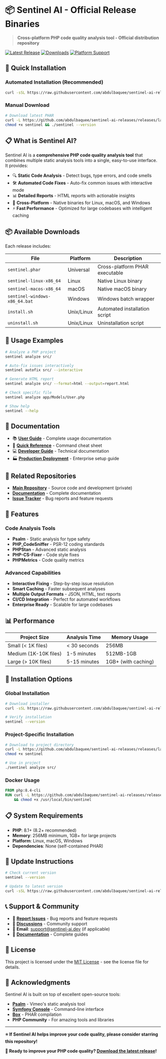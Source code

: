 # 📦 Sentinel AI - Official Release Binaries

> **Cross-platform PHP code quality analysis tool - Official distribution repository**

[![Latest Release](https://img.shields.io/github/v/release/abdulbaquee/sentinel-ai-releases?style=for-the-badge&logo=github)](https://github.com/abdulbaquee/sentinel-ai-releases/releases/latest)
[![Downloads](https://img.shields.io/github/downloads/abdulbaquee/sentinel-ai-releases/total?style=for-the-badge&logo=download)](https://github.com/abdulbaquee/sentinel-ai-releases/releases)
[![Platform Support](https://img.shields.io/badge/Platform-Linux%20%7C%20macOS%20%7C%20Windows-blue?style=for-the-badge&logo=matrix)](https://github.com/abdulbaquee/sentinel-ai-releases/releases)

## 🚀 **Quick Installation**

### **Automated Installation (Recommended)**

```bash
curl -sSL https://raw.githubusercontent.com/abdulbaquee/sentinel-ai-releases/main/install.sh | bash
```

### **Manual Download**

```bash
# Download latest PHAR
curl -L https://github.com/abdulbaquee/sentinel-ai-releases/releases/latest/download/sentinel.phar -o sentinel
chmod +x sentinel && ./sentinel --version
```

## 📋 **What is Sentinel AI?**

Sentinel AI is a **comprehensive PHP code quality analysis tool** that combines multiple static analysis tools into a single, easy-to-use interface. It provides:

- 🔍 **Static Code Analysis** - Detect bugs, type errors, and code smells
- 🛠️ **Automated Code Fixes** - Auto-fix common issues with interactive mode
- 📊 **Detailed Reports** - HTML reports with actionable insights
- 🚀 **Cross-Platform** - Native binaries for Linux, macOS, and Windows
- ⚡ **Fast Performance** - Optimized for large codebases with intelligent caching

## 📦 **Available Downloads**

Each release includes:

| File                          | Platform   | Description                    |
| ----------------------------- | ---------- | ------------------------------ |
| `sentinel.phar`               | Universal  | Cross-platform PHAR executable |
| `sentinel-linux-x86_64`       | Linux      | Native Linux binary            |
| `sentinel-macos-x86_64`       | macOS      | Native macOS binary            |
| `sentinel-windows-x86_64.bat` | Windows    | Windows batch wrapper          |
| `install.sh`                  | Unix/Linux | Automated installation script  |
| `uninstall.sh`                | Unix/Linux | Uninstallation script          |

## 🔧 **Usage Examples**

```bash
# Analyze a PHP project
sentinel analyze src/

# Auto-fix issues interactively
sentinel autofix src/ --interactive

# Generate HTML report
sentinel analyze src/ --format=html --output=report.html

# Check specific file
sentinel analyze app/Models/User.php

# Show help
sentinel --help
```

## 📖 **Documentation**

- 📚 **[User Guide](https://github.com/abdulbaquee/sentinel-ai/blob/main/docs/user-guides/USER_GUIDE.md)** - Complete usage documentation
- 🚀 **[Quick Reference](https://github.com/abdulbaquee/sentinel-ai/blob/main/docs/user-guides/QUICK_REFERENCE.md)** - Command cheat sheet
- 💻 **[Developer Guide](https://github.com/abdulbaquee/sentinel-ai/blob/main/docs/developer/)** - Technical documentation
- 🏭 **[Production Deployment](https://github.com/abdulbaquee/sentinel-ai/blob/main/docs/developer/PRODUCTION_DEPLOYMENT.md)** - Enterprise setup guide

## 🔗 **Related Repositories**

- **[Main Repository](https://github.com/abdulbaquee/sentinel-ai)** - Source code and development (private)
- **[Documentation](https://github.com/abdulbaquee/sentinel-ai/tree/main/docs)** - Complete documentation
- **[Issue Tracker](https://github.com/abdulbaquee/sentinel-ai/issues)** - Bug reports and feature requests

## 🌟 **Features**

### **Code Analysis Tools**

- **Psalm** - Static analysis for type safety
- **PHP_CodeSniffer** - PSR-12 coding standards
- **PHPStan** - Advanced static analysis
- **PHP-CS-Fixer** - Code style fixes
- **PHPMetrics** - Code quality metrics

### **Advanced Capabilities**

- **Interactive Fixing** - Step-by-step issue resolution
- **Smart Caching** - Faster subsequent analyses
- **Multiple Output Formats** - JSON, HTML, text reports
- **CI/CD Integration** - Perfect for automated workflows
- **Enterprise Ready** - Scalable for large codebases

## 📊 **Performance**

| Project Size          | Analysis Time | Memory Usage        |
| --------------------- | ------------- | ------------------- |
| Small (< 1K files)    | < 30 seconds  | 256MB               |
| Medium (1K-10K files) | 1-5 minutes   | 512MB-1GB           |
| Large (> 10K files)   | 5-15 minutes  | 1GB+ (with caching) |

## 🚀 **Installation Options**

### **Global Installation**

```bash
# Download installer
curl -sSL https://raw.githubusercontent.com/abdulbaquee/sentinel-ai-releases/main/install.sh | bash

# Verify installation
sentinel --version
```

### **Project-Specific Installation**

```bash
# Download to project directory
curl -L https://github.com/abdulbaquee/sentinel-ai-releases/releases/latest/download/sentinel.phar -o sentinel
chmod +x sentinel

# Use in project
./sentinel analyze src/
```

### **Docker Usage**

```dockerfile
FROM php:8.4-cli
RUN curl -L https://github.com/abdulbaquee/sentinel-ai-releases/releases/latest/download/sentinel.phar -o /usr/local/bin/sentinel \
    && chmod +x /usr/local/bin/sentinel
```

## 📋 **System Requirements**

- **PHP**: 8.1+ (8.2+ recommended)
- **Memory**: 256MB minimum, 1GB+ for large projects
- **Platform**: Linux, macOS, Windows
- **Dependencies**: None (self-contained PHAR)

## 🔄 **Update Instructions**

```bash
# Check current version
sentinel --version

# Update to latest version
curl -sSL https://raw.githubusercontent.com/abdulbaquee/sentinel-ai-releases/main/install.sh | bash
```

## 📞 **Support & Community**

- 🐛 **[Report Issues](https://github.com/abdulbaquee/sentinel-ai/issues)** - Bug reports and feature requests
- 💬 **[Discussions](https://github.com/abdulbaquee/sentinel-ai/discussions)** - Community support
- 📧 **Email**: support@sentinel-ai.dev (if applicable)
- 📖 **[Documentation](https://github.com/abdulbaquee/sentinel-ai/tree/main/docs)** - Complete guides

## 📄 **License**

This project is licensed under the [MIT License](LICENSE) - see the license file for details.

## 🙏 **Acknowledgments**

Sentinel AI is built on top of excellent open-source tools:

- **[Psalm](https://psalm.dev/)** - Vimeo's static analysis tool
- **[Symfony Console](https://symfony.com/doc/current/components/console.html)** - Command-line interface
- **[Box](https://github.com/box-project/box)** - PHAR compilation
- **PHP Community** - For amazing tools and libraries

---

**⭐ If Sentinel AI helps improve your code quality, please consider starring this repository!**

**🚀 Ready to improve your PHP code quality? [Download the latest release](https://github.com/abdulbaquee/sentinel-ai-releases/releases/latest)!**
